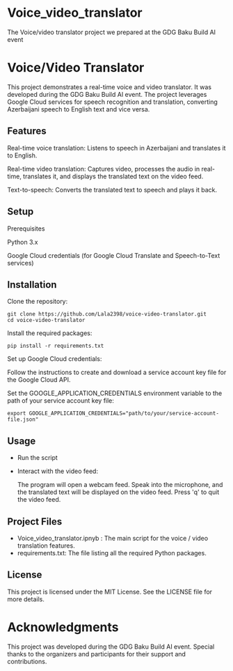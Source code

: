 # Voice_video_translator
The Voice/video translator project we prepared at the GDG Baku Build AI event 


# Voice/Video Translator

This project demonstrates a real-time voice and video translator. It was developed during the GDG Baku Build AI event. The project leverages Google Cloud services for speech recognition and translation, converting Azerbaijani speech to English text and vice versa.

## Features

Real-time voice translation: Listens to speech in Azerbaijani and translates it to English.

Real-time video translation: Captures video, processes the audio in real-time, translates it, and displays the translated text on the video feed.

Text-to-speech: Converts the translated text to speech and plays it back.

## Setup
Prerequisites

Python 3.x

Google Cloud credentials (for Google Cloud Translate and Speech-to-Text services)

## Installation

Clone the repository:

````
git clone https://github.com/Lala2398/voice-video-translator.git
cd voice-video-translator
````

Install the required packages:

````
pip install -r requirements.txt
````

Set up Google Cloud credentials:

Follow the instructions to create and download a service account key file for the Google Cloud API.

Set the GOOGLE_APPLICATION_CREDENTIALS environment variable to the path of your service account key file:

````
export GOOGLE_APPLICATION_CREDENTIALS="path/to/your/service-account-file.json"
````

## Usage

- Run the script
- Interact with the video feed:

    The program will open a webcam feed.
    Speak into the microphone, and the translated text will be displayed on the video feed.
    Press 'q' to quit the video feed.

## Project Files 
- Voice_video_translator.ipnyb : The main script for the voice / video translation features.
- requirements.txt: The file listing all the required Python packages.

## License

This project is licensed under the MIT License. See the LICENSE file for more details.


# Acknowledgments

This project was developed during the GDG Baku Build AI event. Special thanks to the organizers and participants for their support and contributions.

